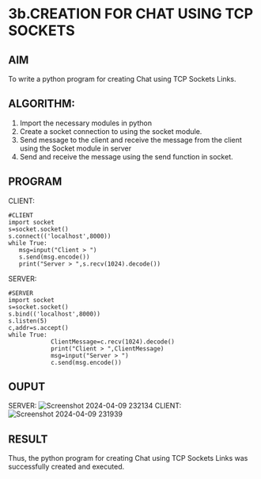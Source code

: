 # 3b.CREATION FOR CHAT USING TCP SOCKETS
## AIM
To write a python program for creating Chat using TCP Sockets Links.
## ALGORITHM:
1. Import the necessary modules in python
2. Create a socket connection to using the socket module.
3. Send message to the client and receive the message from the client using the Socket module in
 server
4. Send and receive the message using the send function in socket.
## PROGRAM
CLIENT:
```
#CLIENT
import socket 
s=socket.socket() 
s.connect(('localhost',8000)) 
while True: 
   msg=input("Client > ") 
   s.send(msg.encode()) 
   print("Server > ",s.recv(1024).decode())
```
SERVER:
```
#SERVER 
import socket 
s=socket.socket() 
s.bind(('localhost',8000)) 
s.listen(5) 
c,addr=s.accept() 
while True: 
            ClientMessage=c.recv(1024).decode() 
            print("Client > ",ClientMessage) 
            msg=input("Server > ") 
            c.send(msg.encode())
```
## OUPUT
SERVER:
![Screenshot 2024-04-09 232134](https://github.com/hemreddy2005/3b_CHAT_USING_TCP_SOCKETS/assets/145633111/97acd815-a362-4559-87de-dd41e8a7c283)
CLIENT:
![Screenshot 2024-04-09 231939](https://github.com/hemreddy2005/3b_CHAT_USING_TCP_SOCKETS/assets/145633111/11366bc5-930d-4546-985c-6fb290a95a73)
## RESULT
Thus, the python program for creating Chat using TCP Sockets Links was successfully 
created and executed.
